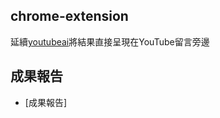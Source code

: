 ## chrome-extension
延續[youtubeai](https://github.com/tzuchyi/youtubeai)將結果直接呈現在YouTube留言旁邊

## 成果報告
- [成果報告]
